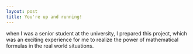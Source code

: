 ```yaml
---
layout: post
title: You're up and running!
---
```


when I was a senior student at the university, I prepared this project, which was an exciting experience for me to realize the power of mathematical formulas in the real world situations.

